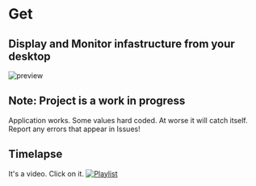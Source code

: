 # Get
## Display and Monitor infastructure from your desktop
![preview](https://github.com/sfxworks/Get/blob/master/content/Capture.PNG?raw=true)



## Note: Project is a work in progress
Application works. Some values hard coded. At worse it will catch itself. Report any errors that appear in Issues! 

## Timelapse

It's a video. Click on it. 
[![Playlist](https://img.youtube.com/vi/cGva6u2I7Kc/0.jpg)](https://www.youtube.com/watch?v=cGva6u2I7Kc&list=PLlROyVH-k7rQPDgxMiweR2q_OGZBhrLLA&index=2&t=0s)
